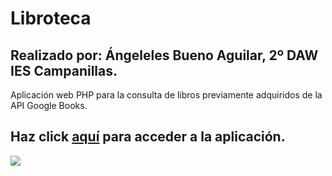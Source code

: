 # Libroteca 
## Realizado por: Ángeleles Bueno Aguilar, 2º DAW IES Campanillas.

Aplicación web PHP para la consulta de libros previamente adquiridos de la API Google Books.

## Haz click <a href="http://libroteca.epizy.com" target="blank">aquí</a> para acceder a la aplicación.

<img src="capturas/index.jpeg"/>
